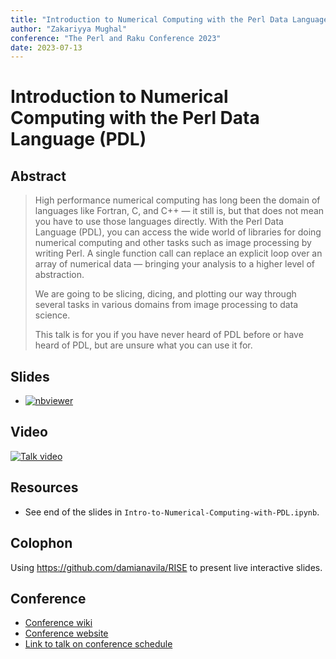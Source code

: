 ```yaml
---
title: "Introduction to Numerical Computing with the Perl Data Language (PDL)"
author: "Zakariyya Mughal"
conference: "The Perl and Raku Conference 2023"
date: 2023-07-13
---
```


# Introduction to Numerical Computing with the Perl Data Language (PDL)

## Abstract

> High performance numerical computing has long been the domain of languages like Fortran, C, and C++ — it still is, but that does not mean you have to use those languages directly. With the Perl Data Language (PDL), you can access the wide world of libraries for doing numerical computing and other tasks such as image processing by writing Perl. A single function call can replace an explicit loop over an array of numerical data — bringing your analysis to a higher level of abstraction.
>
> We are going to be slicing, dicing, and plotting our way through several tasks in various domains from image processing to data science.
>
> This talk is for you if you have never heard of PDL before or have heard of PDL, but are unsure what you can use it for.

## Slides

- [![nbviewer](https://raw.githubusercontent.com/jupyter/design/master/logos/Badges/nbviewer_badge.svg)](https://nbviewer.org/github/zmughal-biblio/talk-tprc2023-toronto-numerical-computing-with-pdl/blob/main/Intro-to-Numerical-Computing-with-PDL.ipynb)

## Video

[![Talk video](http://img.youtube.com/vi/a10p1VUuoJA/0.jpg)](https://www.youtube.com/watch?v=a10p1VUuoJA)

## Resources

- See end of the slides in `Intro-to-Numerical-Computing-with-PDL.ipynb`.

## Colophon

Using <https://github.com/damianavila/RISE> to present live interactive slides.

## Conference

- [Conference wiki](https://github.com/perlconference/tprc-2023-tor/wiki)
- [Conference website](https://tprc.to/tprc-2023-tor/)
- [Link to talk on conference schedule](https://tprc2023.sched.com/event/1LhnP/introduction-to-numerical-computing-with-the-perl-data-language-pdl)
